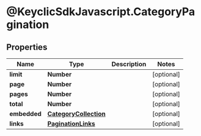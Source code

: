 # @KeyclicSdkJavascript.CategoryPagination

## Properties
Name | Type | Description | Notes
------------ | ------------- | ------------- | -------------
**limit** | **Number** |  | [optional] 
**page** | **Number** |  | [optional] 
**pages** | **Number** |  | [optional] 
**total** | **Number** |  | [optional] 
**embedded** | [**CategoryCollection**](CategoryCollection.md) |  | [optional] 
**links** | [**PaginationLinks**](PaginationLinks.md) |  | [optional] 


